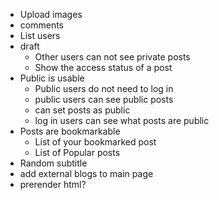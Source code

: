 - Upload images
- comments
- List users
- draft
  - Other users can not see private posts
  - Show the access status of a post
- Public is usable
  - Public users do not need to log in
  - public users can see public posts
  - can set posts as public
  - log in users can see what posts are public
- Posts are bookmarkable
  - List of your bookmarked post
  - List of Popular posts
- Random subtitle
- add external blogs to main page
- prerender html?
